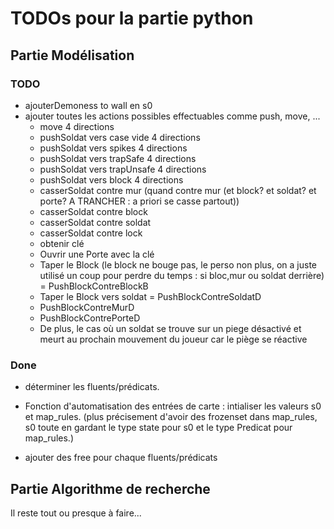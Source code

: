 # TODOs pour la partie python

## Partie Modélisation
### TODO
- ajouterDemoness to wall en s0
- ajouter toutes les actions possibles effectuables comme push, move, ...
    - move 4 directions
    - pushSoldat vers case vide 4 directions
    - pushSoldat vers spikes 4 directions
    - pushSoldat vers trapSafe 4 directions
    - pushSoldat vers trapUnsafe 4 directions
    - pushSoldat vers block 4 directions
    - casserSoldat contre mur (quand contre mur (et block? et soldat? et porte? A TRANCHER : a priori se casse partout))
    - casserSoldat contre block
    - casserSoldat contre soldat
    - casserSoldat contre lock
    - obtenir clé
    - Ouvrir une Porte avec la clé 
    - Taper le Block (le block ne bouge pas, le perso non plus, on a juste utilisé un coup pour perdre du temps : si bloc,mur ou soldat derrière) = PushBlockContreBlockB
    - Taper le Block vers soldat = PushBlockContreSoldatD
    - PushBlockContreMurD
    - PushBlockContrePorteD
    - De plus, le cas où un soldat se trouve sur un piege désactivé et meurt au prochain mouvement du joueur car le piège se réactive



### Done 
- déterminer les fluents/prédicats.

-  Fonction d'automatisation des entrées de carte : intialiser les valeurs s0 et map_rules. (plus précisement d'avoir des frozenset dans map_rules, s0 toute en gardant le type state pour s0 et le type Predicat pour map_rules.)

- ajouter des free pour chaque fluents/prédicats

## Partie Algorithme de recherche
Il reste tout ou presque à faire...
